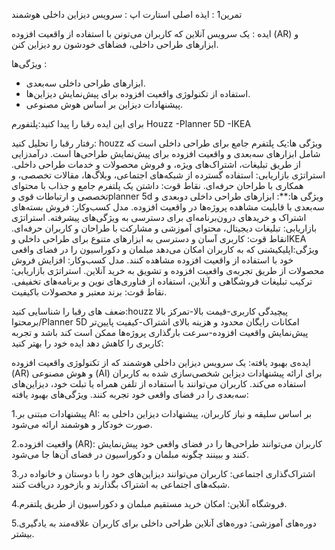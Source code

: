 تمرین1 : ایذه اصلی استارت اپ : سرویس دیزاین داخلی هوشمند

ایده : یک سرویس آنلاین که کاربران می‌تونن با استفاده از واقعیت افزوده (AR) و ابزارهای طراحی داخلی، فضاهای خودشون رو دیزاین کنن.

ویژگی‌ها :
- ابزارهای طراحی داخلی سه‌بعدی.
- استفاده از تکنولوژی واقعیت افزوده برای پیش‌نمایش دیزاین‌ها.
- پیشنهادات دیزاین بر اساس هوش مصنوعی.

 برای این ایده رقبا را پیدا کنید:پلتفورم Houzz -Planner 5D -IKEA

رفتار رقبا را تحلیل کنید: houzz ویژگی ها:یک پلتفرم جامع برای طراحی داخلی است که شامل ابزارهای سه‌بعدی و واقعیت افزوده برای پیش‌نمایش طراحی‌ها است.
درآمدزایی از طریق تبلیغات، اشتراک‌های ویژه، و فروش محصولات و خدمات طراحی داخلی.
استراتژی بازاریابی: استفاده گسترده از شبکه‌های اجتماعی، وبلاگ‌ها، مقالات تخصصی، و همکاری با طراحان حرفه‌ای.
نقاط قوت: داشتن یک پلتفرم جامع و جذاب با محتوای تخصصی و ارتباطات قوی
وplanner 5d ویژگی ها:**: ابزارهای طراحی داخلی دو‌بعدی و سه‌بعدی با قابلیت مشاهده پروژه‌ها در واقعیت افزوده. 
مدل کسب‌وکار: فروش بسته‌های اشتراک و خریدهای درون‌برنامه‌ای برای دسترسی به ویژگی‌های پیشرفته.
استراتژی بازاریابی: تبلیغات دیجیتال، محتوای آموزشی و مشارکت با طراحان و کاربران حرفه‌ای.
نقاط قوت: کاربری آسان و دسترسی به ابزارهای متنوع برای طراحی داخلی 
وIKEA ویژگی:اپلیکیشنی که به کاربران امکان می‌دهد مبلمان و دکوراسیون را در فضای واقعی خود با استفاده از واقعیت افزوده مشاهده کنند.
مدل کسب‌وکار: افزایش فروش محصولات از طریق تجربه‌ی واقعیت افزوده و تشویق به خرید آنلاین.
استراتژی بازاریابی: ترکیب تبلیغات فروشگاهی و آنلاین، استفاده از فناوری‌های نوین و برنامه‌های تخفیفی.
نقاط قوت: برند معتبر و محصولات باکیفیت.

ضعف های رقبا را شناسایی کنید:houzz پیچیدگی کاربری-قیمت بالا-تمرکز بالا برمحتوا/Planner 5D امکانات رایگان محدود و هزینه بالای اشتراک-کیفیت پایین‌تر پیش‌نمایش واقعیت افزوده-سرعت بارگذاری پروژه‌ها ممکن است کند باشد و تجربه کاربری را کاهش دهد 
ایده خود را بهتر کنید:

ایده‌ی بهبود یافته: یک سرویس دیزاین داخلی هوشمند که از تکنولوژی واقعیت افزوده (AR) و هوش مصنوعی (AI) برای ارائه پیشنهادات دیزاین شخصی‌سازی شده به کاربران استفاده می‌کند. کاربران می‌توانند با استفاده از تلفن همراه یا تبلت خود، دیزاین‌های سه‌بعدی را در فضای واقعی خود تجربه کنند.
ویژگی‌های بهبود یافته:

1.پیشنهادات مبتنی بر AI: بر اساس سلیقه و نیاز کاربران، پیشنهادات دیزاین داخلی به صورت خودکار و هوشمند ارائه می‌شود.

2.واقعیت افزوده (AR): کاربران می‌توانند طراحی‌ها را در فضای واقعی خود پیش‌نمایش کنند و ببینند چگونه مبلمان و دکوراسیون در فضای آن‌ها جا می‌شود.

3.اشتراک‌گذاری اجتماعی: کاربران می‌توانند دیزاین‌های خود را با دوستان و خانواده در شبکه‌های اجتماعی به اشتراک بگذارند و بازخورد دریافت کنند.

4.فروشگاه آنلاین: امکان خرید مستقیم مبلمان و دکوراسیون از طریق پلتفرم.

5.دوره‌های آموزشی: دوره‌های آنلاین طراحی داخلی برای کاربران علاقه‌مند به یادگیری بیشتر.





